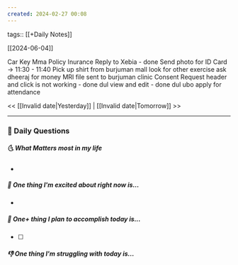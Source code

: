 ```yaml
---
created: 2024-02-27 00:08
---
```

tags:: [[+Daily Notes]]

[[2024-06-04]]

Car Key
Mma Policy Inurance
Reply to Xebia - done
Send photo for ID Card -> 11:30 - 11:40
Pick up shirt from burjuman mall
look for other exercise
ask dheeraj for money
MRI file sent to burjuman clinic
Consent Request header and click is not working - done
dul view and edit - done
dul ubo
apply for attendance


<< [[Invalid date|Yesterday]] | [[Invalid date|Tomorrow]] >>

---
### 📅 Daily Questions
##### 🌜 What Matters most in my life
- 

##### 🙌 One thing I'm excited about right now is...
- 

##### 🚀 One+ thing I plan to accomplish today is...
- [ ] 

##### 👎 One thing I'm struggling with today is...
